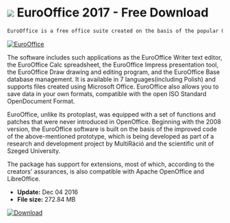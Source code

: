 # ![](https://cdn.softexe.net/static/icon/7/eurooffice-11274.png) EuroOffice 2017 - Free Download

```sh
EuroOffice is a free office suite created on the basis of the popular OpenOffice, which offers a rich set of applications for creating text documents, spreadsheets or multimedia presentations and is a remarkable proposition not so much for home users as for various types of institutions and enterprises.
```
[![EuroOffice](https://gallery.dpcdn.pl/imgc/Tools/21626/g_-_420x350_1.5_-_x20141113233155_0.png)](https://softexe.net/win/business/office-suites/eurooffice:ppbgd.html)

The software includes such applications as the EuroOffice Writer text editor, the EuroOffice Calc spreadsheet, the EuroOffice Impress presentation tool, the EuroOffice Draw drawing and editing program, and the EuroOffice Base database management. It is available in 7 languages ​​(including Polish) and supports files created using Microsoft Office. EuroOffice also allows you to save data in your own formats, compatible with the open ISO Standard OpenDocument Format.
 
 EuroOffice, unlike its protoplast, was equipped with a set of functions and patches that were never introduced in OpenOffice. Beginning with the 2008 version, the EuroOffice software is built on the basis of the improved code of the above-mentioned prototype, which is being developed as part of a research and development project by MultiRáció and the scientific unit of Szeged University.
 
 The package has support for extensions, most of which, according to the creators' assurances, is also compatible with Apache OpenOffice and LibreOffice.


- **Update:** Dec 04 2016
- **File size:** 272.84 MB

[![Download](https://cdn.softexe.net/static/img/download.png)](https://softexe.net/win/business/office-suites/eurooffice:ppbgd.html)

